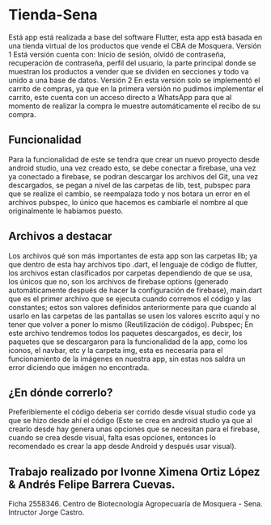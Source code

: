 # Tienda-Sena

Está app está realizada a base del software Flutter, esta app está basada en una tienda virtual de los productos que vende el CBA de Mosquera.
Versión 1
Está versión cuenta con: Inicio de sesión, olvidó de contraseña, recuperación de contraseña, perfil del usuario, la parte principal donde se muestran los productos a vender que se dividen en secciones y todo va unido a una base de datos.
Versión 2
En esta versión solo se implementó el carrito de compras, ya que en la primera versión no pudimos implementar el carrito, este cuenta con un acceso directo a WhatsApp para que al momento de realizar la compra le muestre automáticamente el recibo de su compra.

## Funcionalidad

Para la funcionalidad de este se tendra que crear un nuevo proyecto desde android studio, una vez creado esto, se debe conectar a firebase, una vez ya conectado a firebase, se podran descargar los archivos del Git, una vez descargados, se pegan a nivel de las carpetas de lib, test, pubspec para que se realize el cambio, se reempalaza todo y nos botara un error en el archivos pubspec, lo único que hacemos es cambiarle el nombre al que originalmente le habiamos puesto.

## Archivos a destacar

Los archivos qué son más importantes de esta app son las carpetas lib; ya que dentro de esta hay archivos tipo .dart, el lenguaje de código de flutter, los archivos estan clasificados por carpetas dependiendo de que se usa, los únicos que no, son los archivos de firebase options (generado automáticamente después de hacer la configuración de firebase), main.dart que es el primer archivo que se ejecuta cuando corremos el código y las constantes; estos son valores definidos anteriormente para que cuando al usarlo en las carpetas de las pantallas se usen los valores escrito aquí y no tener que volver a poner lo mismo (Reutilización de código). Pubspec; En este archivo tendremos todos los paquetes descargados, es decir, los paquetes que se descargaron para la funcionalidad de la app, como los iconos, el navbar, etc y la carpeta img, esta es necesaria para el funcionamiento de la imágenes en nuestra app, sin estas nos saldra un error diciendo que imágen no encontrada.

## ¿En dónde correrlo?

Preferiblemente el código deberia ser corrido desde visual studio code ya que se hizo desde ahí el código (Este se crea en android studio ya que al crearlo desde hay genera unas opciones que se necesitan para el firebase, cuando se crea desde visual, falta esas opciones, entonces lo recomendado es crear la app desde Android y después usar visual).

## Trabajo realizado por Ivonne Ximena Ortiz López & Andrés Felipe Barrera Cuevas.
Ficha 2558346.
Centro de Biotecnología Agropecuaría de Mosquera - Sena.
Intructor Jorge Castro.
